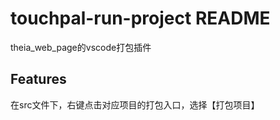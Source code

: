 # touchpal-run-project README

theia_web_page的vscode打包插件

## Features

在src文件下，右键点击对应项目的打包入口，选择【打包项目】
